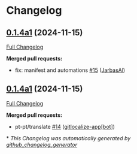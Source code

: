 # Changelog

## [0.1.4a1](https://github.com/OpenVoiceOS/skill-ovos-fallback-unknown/tree/0.1.4a1) (2024-11-15)

[Full Changelog](https://github.com/OpenVoiceOS/skill-ovos-fallback-unknown/compare/0.1.4a1...0.1.4a1)

**Merged pull requests:**

- fix: manifest and automations [\#15](https://github.com/OpenVoiceOS/skill-ovos-fallback-unknown/pull/15) ([JarbasAl](https://github.com/JarbasAl))

## [0.1.4a1](https://github.com/OpenVoiceOS/skill-ovos-fallback-unknown/tree/0.1.4a1) (2024-11-15)

[Full Changelog](https://github.com/OpenVoiceOS/skill-ovos-fallback-unknown/compare/0.1.3...0.1.4a1)

**Merged pull requests:**

- pt-pt/translate [\#14](https://github.com/OpenVoiceOS/skill-ovos-fallback-unknown/pull/14) ([gitlocalize-app[bot]](https://github.com/apps/gitlocalize-app))



\* *This Changelog was automatically generated by [github_changelog_generator](https://github.com/github-changelog-generator/github-changelog-generator)*
